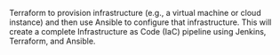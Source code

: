 Terraform to provision infrastructure (e.g., a virtual machine or cloud instance) and then use Ansible to configure that infrastructure. This will create a complete Infrastructure as Code (IaC) pipeline using Jenkins, Terraform, and Ansible.
